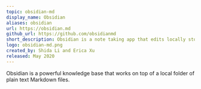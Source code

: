 ```yaml
---
topic: obsidian-md
display_name: Obsidian
aliases: obsidian
url: https://obsidian.md
github_url: https://github.com/obsidianmd
short_description: Obsidian is a note taking app that edits locally stored Markdown files.
logo: obsidian-md.png
created_by: Shida Li and Erica Xu
released: May 2020
---
```

Obsidian is a powerful knowledge base that works on top of a local folder of plain text Markdown files.
